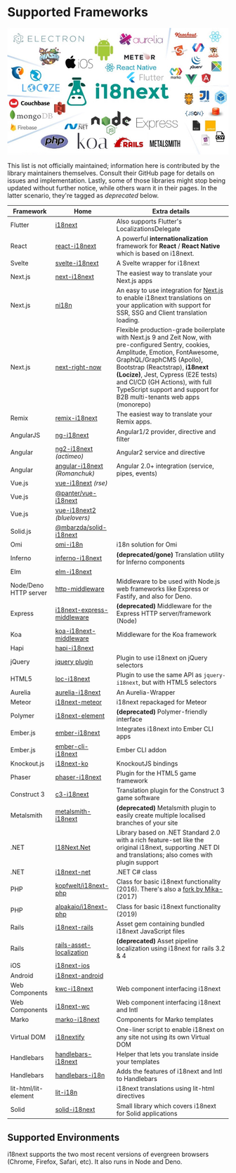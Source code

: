 # Supported Frameworks

![](../.gitbook/assets/ecosys.jpg)

This list is not officially maintained; information here is contributed by the library maintainers themselves. Consult their GitHub page for details on issues and implementation. Lastly, some of those libraries might stop being updated without further notice, while others warn it in their pages. In the latter scenario, they're tagged as _deprecated_ below.

| Framework             | Home                                                                                | Extra details                                                                                                                                                                                                                                                                                                                                          |
| --------------------- | ----------------------------------------------------------------------------------- | ------------------------------------------------------------------------------------------------------------------------------------------------------------------------------------------------------------------------------------------------------------------------------------------------------------------------------------------------------ |
| Flutter               | [i18next](https://pub.dev/packages/i18next)                                         | Also supports Flutter's LocalizationsDelegate                                                                                                                                                                                                                                                                                                          |
| React                 | [react-i18next](https://github.com/i18next/react-i18next)                           | A powerful **internationalization** framework for **React** / **React Native** which is based on i18next.                                                                                                                                                                                                                                              |
| Svelte                | [svelte-i18next](https://github.com/NishuGoel/svelte-i18next)                       | A Svelte wrapper for i18next                                                                                                                                                                                                                                                                                                                           |
| Next.js               | [next-i18next](https://github.com/isaachinman/next-i18next)                         | The easiest way to translate your Next.js apps                                                                                                                                                                                                                                                                                                         |
| Next.js               | [ni18n](https://jcquintas.gitbook.io/ni18n/)                                        | An easy to use integration for [Next.js](https://nextjs.org) to enable i18next translations on your application with support for SSR, SSG and Client translation loading.                                                                                                                                                                              |
| Next.js               | [next-right-now](https://github.com/UnlyEd/next-right-now)                          | Flexible production-grade boilerplate with Next.js 9 and Zeit Now, with pre-configured Sentry, cookies, Amplitude, Emotion, FontAwesome, GraphQL/GraphCMS (Apollo), Bootstrap (Reactstrap), **i18next (Locize)**, Jest, Cypress (E2E tests) and CI/CD (GH Actions), with full TypeScript support and support for B2B multi-tenants web apps (monorepo) |
| Remix                 | [remix-i18next](https://github.com/sergiodxa/remix-i18next)                         | The easiest way to translate your Remix apps.                                                                                                                                                                                                                                                                                                          |
| AngularJS             | [ng-i18next](https://github.com/i18next/ng-i18next)                                 | Angular1/2 provider, directive and filter                                                                                                                                                                                                                                                                                                              |
| Angular               | [ng2-i18next](https://github.com/actimeo/ng2-i18next) _(actimeo)_                   | Angular2 service and directive                                                                                                                                                                                                                                                                                                                         |
| Angular               | [angular-i18next](https://github.com/Romanchuk/angular-i18next) _(Romanchuk)_       | Angular 2.0+ integration (service, pipes, events)                                                                                                                                                                                                                                                                                                      |
| Vue.js                | [vue-i18next](https://github.com/rse/vue-i18next) _(rse)_                           |                                                                                                                                                                                                                                                                                                                                                        |
| Vue.js                | [@panter/vue-i18next](https://github.com/panter/vue-i18next)                        |                                                                                                                                                                                                                                                                                                                                                        |
| Vue.js                | [vue-i18next2](https://github.com/bluelovers/vue-i18next2) _(bluelovers)_           |                                                                                                                                                                                                                                                                                                                                                        |
| Solid.js              | [@mbarzda/solid-i18next](https://github.com/mbarzda/solid-i18next)                  |                                                                                                                                                                                                                                                                                                                                                        |
| Omi                   | [omi-i18n](https://github.com/i18next/omi-i18n)                                     | i18n solution for Omi                                                                                                                                                                                                                                                                                                                                  |
| Inferno               | [inferno-i18next](https://www.npmjs.com/package/inferno-i18next)                    | **(deprecated/gone)** Translation utility for Inferno components                                                                                                                                                                                                                                                                                       |
| Elm                   | [elm-i18next](https://github.com/ChristophP/elm-i18next)                            |                                                                                                                                                                                                                                                                                                                                                        |
| Node/Deno HTTP server | [http-middleware](https://github.com/i18next/i18next-http-middleware)               | Middleware to be used with Node.js web frameworks like Express or Fastify, and also for Deno.                                                                                                                                                                                                                                                          |
| Express               | [i18next-express-middleware](https://github.com/i18next/i18next-express-middleware) | **(deprecated)** Middleware for the Express HTTP server/framework (Node)                                                                                                                                                                                                                                                                               |
| Koa                   | [koa-i18next-middleware](https://github.com/lxzxl/koa-i18next-middleware)           | Middleware for the Koa framework                                                                                                                                                                                                                                                                                                                       |
| Hapi                  | [hapi-i18next](https://github.com/kenkouot/hapi-i18next)                            |                                                                                                                                                                                                                                                                                                                                                        |
| jQuery                | [jquery plugin](https://github.com/i18next/jquery-i18next)                          | Plugin to use i18next on jQuery selectors                                                                                                                                                                                                                                                                                                              |
| HTML5                 | [loc-i18next](https://github.com/mthh/loc-i18next)                                  | Plugin to use the same API as `jquery-i18next`, but with HTML5 selectors                                                                                                                                                                                                                                                                               |
| Aurelia               | [aurelia-i18next](https://github.com/aurelia/i18n)                                  | An Aurelia-Wrapper                                                                                                                                                                                                                                                                                                                                     |
| Meteor                | [i18next-meteor](https://github.com/ckir/i18next-meteor)                            | i18next repackaged for Meteor                                                                                                                                                                                                                                                                                                                          |
| Polymer               | [i18next-element](https://github.com/Polymer/i18next-element)                       | **(deprecated)** Polymer-friendly interface                                                                                                                                                                                                                                                                                                            |
| Ember.js              | [ember-i18next](https://github.com/OCTRI/ember-i18next)                             | Integrates i18next into Ember CLI apps                                                                                                                                                                                                                                                                                                                 |
| Ember.js              | [ember-cli-i18next](https://github.com/recipher/ember-cli-i18next)                  | Ember CLI addon                                                                                                                                                                                                                                                                                                                                        |
| Knockout.js           | [i18next-ko](https://github.com/leMaik/i18next-ko)                                  | KnockoutJS bindings                                                                                                                                                                                                                                                                                                                                    |
| Phaser                | [phaser-i18next](https://github.com/orange-games/phaser-i18next)                    | Plugin for the HTML5 game framework                                                                                                                                                                                                                                                                                                                    |
| Construct 3           | [c3-i18next](https://github.com/nagyv/c3-i18next/)                                  | Translation plugin for the Construct 3 game software                                                                                                                                                                                                                                                                                                   |
| Metalsmith            | [metalsmith-i18next](https://github.com/macprog-guy/metalsmith-i18next)             | **(deprecated)** Metalsmith plugin to easily create multiple localised branches of your site                                                                                                                                                                                                                                                           |
| .NET                  | [I18Next.Net](https://github.com/DarkLiKally/I18Next.Net)                           | Library based on .NET Standard 2.0 with a rich feature-set like the original i18next, supporting .NET DI and translations; also comes with plugin support                                                                                                                                                                                              |
| .NET                  | [i18next-net](https://github.com/leonardobaggio/i18next-net)                        | .NET C# class                                                                                                                                                                                                                                                                                                                                          |
| PHP                   | [kopfwelt/i18next-php](https://github.com/Acceptd/i18next-php)                      | Class for basic i18next functionality (2016). There's also a [fork by Mika-](https://github.com/Mika-/i18next-php) (2017)                                                                                                                                                                                                                              |
| PHP                   | [alpakaio/i18next-php](https://github.com/alpakaio/i18next-php)                     | Class for basic i18next functionality (2019)                                                                                                                                                                                                                                                                                                           |
| Rails                 | [i18next-rails](https://github.com/roblander/i18next-rails)                         | Asset gem containing bundled i18next JavaScript files                                                                                                                                                                                                                                                                                                  |
| Rails                 | [rails-asset-localization](https://github.com/nicolai86/rails-asset-localization)   | **(deprecated)** Asset pipeline localization using i18next for rails 3.2 & 4                                                                                                                                                                                                                                                                           |
| iOS                   | [i18next-ios](https://github.com/i18next/i18next-ios)                               |                                                                                                                                                                                                                                                                                                                                                        |
| Android               | [i18next-android](https://github.com/i18next/i18next-android)                       |                                                                                                                                                                                                                                                                                                                                                        |
| Web Components        | [kwc-i18next](https://github.com/successk/kwc-i18next)                              | Web component interfacing i18next                                                                                                                                                                                                                                                                                                                      |
| Web Components        | [i18next-wc](https://github.com/spurreiter/i18next-wc)                              | Web component interfacing i18next and Intl                                                                                                                                                                                                                                                                                                             |
| Marko                 | [marko-i18next](https://github.com/gunjam/marko-i18next)                            | Components for Marko templates                                                                                                                                                                                                                                                                                                                         |
| Virtual DOM           | [i18nextify](https://github.com/i18next/i18nextify)                                 | One-liner script to enable i18next on any site not using its own Virtual DOM                                                                                                                                                                                                                                                                           |
| Handlebars            | [handlebars-i18next](https://github.com/UUDigitalHumanitieslab/handlebars-i18next)  | Helper that lets you translate inside your templates                                                                                                                                                                                                                                                                                                   |
| Handlebars            | [handlebars-i18n](https://github.com/fwalzel/handlebars-i18n)                       | Adds the features of i18next and Intl to Handlebars                                                                                                                                                                                                                                                                                                    |
| lit-html/lit-element  | [lit-i18n](https://github.com/colscott/lit-i18n)                                    | i18next translations using lit-html directives                                                                                                                                                                                                                                                                                                         |
| Solid                 | [solid-i18next](https://github.com/mbarzda/solid-i18next)                           | Small library which covers i18next for Solid applications                                                                                                                                                                                                                                                                                              |

## Supported Environments

i18next supports the two most recent versions of evergreen browsers (Chrome, Firefox, Safari, etc). It also runs in Node and Deno.
